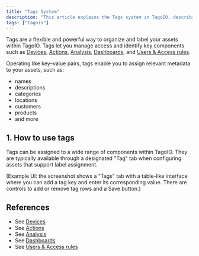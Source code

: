 ```yaml
---
title: "Tags System"
description: "This article explains the Tags system in TagoIO, describing what tags are, how they function as key-value metadata, and how to assign them to assets within the platform."
tags: ["tagoio"]
---
```


Tags are a flexible and powerful way to organize and label your assets within TagoIO. Tags let you manage access and identify key components such as [Devices](link-to-devices), [Actions](link-to-actions), [Analysis](link-to-analysis), [Dashboards](link-to-dashboards), and [Users & Access rules](link-to-users-access).

Operating like key–value pairs, tags enable you to assign relevant metadata to your assets, such as:
- names
- descriptions
- categories
- locations
- customers
- products
- and more

## 1. How to use tags

Tags can be assigned to a wide range of components within TagoIO. They are typically available through a designated "Tag" tab when configuring assets that support label assignment.

<!-- Image placeholder removed for build -->

(Example UI: the screenshot shows a "Tags" tab with a table-like interface where you can add a tag key and enter its corresponding value. There are controls to add or remove tag rows and a Save button.)

## References

- See [Devices](link-to-devices)
- See [Actions](link-to-actions)
- See [Analysis](link-to-analysis)
- See [Dashboards](link-to-dashboards)
- See [Users & Access rules](link-to-users-access)